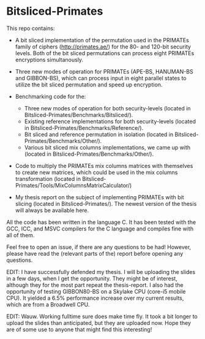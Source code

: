 # Bitsliced-Primates

This repo contains:
  - A bit sliced implementation of the permutation used in the PRIMATEs family of ciphers (http://primates.ae/) for the 80- and 120-bit security levels. Both of the bit sliced permutations can process eight PRIMATEs encryptions simultanously. 

  - Three new modes of operation for PRIMATEs (APE-BS, HANUMAN-BS and GIBBON-BS), which can process input in eight parallel states to utilize the bit sliced permutation and speed up encryption. 

  - Benchmarking code for the:
    - Three new modes of operation for both security-levels (located in Bitsliced-Primates/Benchmarks/Bitsliced/).
    - Existing reference implementations for both security-levels (located in Bitsliced-Primates/Benchmarks/Reference/).
    - Bit sliced and reference permutation in isolation (located in Bitsliced-Primates/Benchmarks/Other/).
    - Various bit sliced mix columns implementations, we came up with (located in Bitsliced-Primates/Benchmarks/Other/).

  - Code to multiply the PRIMATEs mix columns matrices with themselves to create new matrices, which could be used in the mix columns transformation (located in Bitsliced-Primates/Tools/MixColumnsMatrixCalculator/)

  - My thesis report on the subject of implementing PRIMATEs with bit slicing (located in Bitsliced-Primates/). The newest version of the thesis will always be available here.
  
  
All the code has been written in the language C. It has been tested with the GCC, ICC, and MSVC compilers for the C language and compiles fine with all of them.

Feel free to open an issue, if there are any questions to be had! However, please have read the (relevant parts of the) report before opening any questions. 

EDIT:
I have successfully defended my thesis. I will be uploading the slides in a few days, when I get the opportunity. They might be of interest, although they for the most part repeat the thesis-report. I also had the opportunity of testing GIBBON80-BS on a Skylake CPU (core-i5 mobile CPU). It yielded a 6.5% performance increase over my current results, which are from a Broadwell CPU.

EDIT:
Wauw. Working fulltime sure does make time fly. It took a bit longer to upload the slides than anticipated, but they are uploaded now. Hope they are of some use to anyone that might find this interesting! 
